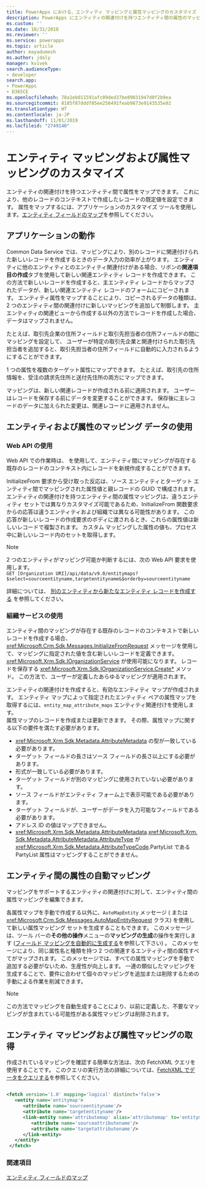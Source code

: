 ```yaml
---
title: PowerApps における、エンティティ マッピングと属性マッピングのカスタマイズ (Common Data Service) | Microsoft Docs
description: PowerApps にエンティティの関連付けを持つエンティティ間の属性のマッピングについて学習します。 これにより、他のレコードのコンテキストで作成したレコードの既定値を設定できます。
ms.custom: ''
ms.date: 10/31/2018
ms.reviewer: ''
ms.service: powerapps
ms.topic: article
author: mayadumesh
ms.author: jdaly
manager: kvivek
search.audienceType:
- developer
search.app:
- PowerApps
- D365CE
ms.openlocfilehash: 78a1eb011591afc09ded37be89031947d0f2b9ea
ms.sourcegitcommit: 8185f87dddf05ee256491feab9873e9143535e02
ms.translationtype: HT
ms.contentlocale: ja-JP
ms.lasthandoff: 11/01/2019
ms.locfileid: "2749140"
---
```

# <a name="customize-entity-and-attribute-mappings"></a>エンティティ マッピングおよび属性マッピングのカスタマイズ

エンティティの関連付けを持つエンティティ間で属性をマップできます。 これにより、他のレコードのコンテキストで作成したレコードの既定値を設定できます。 属性をマップするには、アプリケーションのカスタマイズ ツールを使用します。[エンティティ フィールドのマップ](../../maker/common-data-service/map-entity-fields.md)を参照してください。

<a name="bkmk_BehaviorintheApplication"></a>

## <a name="behavior-in-the-application"></a>アプリケーションの動作

 Common Data Service では、マッピングにより、別のレコードに関連付けられた新しいレコードを作成するときのデータ入力の効率が上がります。 エンティティに他のエンティティとのエンティティ関連付けがある場合、リボンの**関連項目の作成**タブを使用して新しい関連エンティティ レコードを作成できます。 この方法で新しいレコードを作成すると、主エンティティ レコードからマップされたデータが、新しい関連エンティティ レコードのフォームにコピーされます。 エンティティ属性をマップすることにより、コピーされるデータの種類は、2 つのエンティティ間の関連付けに新しいマッピングを追加して制御します。 主エンティティの関連ビューから作成する以外の方法でレコードを作成した場合、データはマップされません。  

 たとえば、取引先企業の住所フィールドと取引先担当者の住所フィールドの間にマッピングを設定して、 ユーザーが特定の取引先企業と関連付けられた取引先担当者を追加すると、取引先担当者の住所フィールドに自動的に入力されるようにすることができます。  

 1 つの属性を複数のターゲット属性にマップできます。 たとえば、取引先の住所情報を、受注の請求先住所と送付先住所の両方にマップできます。  

 マッピングは、新しい関連レコードが作成される前に適用されます。 ユーザーはレコードを保存する前にデータを変更することができます。 保存後に主レコードのデータに加えられた変更は、関連レコードに適用されません。  

<a name="bkmk_UsingEntityandAttributeMappingData"></a>

## <a name="using-entity-and-attribute-mapping-data"></a>エンティティおよび属性のマッピング データの使用

### <a name="using-web-api"></a>Web API の使用

Web API での作業時は、<xref href="Microsoft.Dynamics.CRM.InitializeFrom?text=InitializeFrom Function" /> を使用して、エンティティ間にマッピングが存在する既存のレコードのコンテキスト内にレコードを新規作成することができます。 

InitializeFrom 要求から受け取った反応は、ソース エンティティとターゲット エンティティ間でマッピングされた属性値と親レコードの GUID で構成されます。 エンティティの関連付けを持つエンティティ間の属性マッピングは、違うエンティティ セットでは異なりカスタマイズ可能であるため、InitializeFrom 関数要求からの応答は違うエンティティおよび組織では異なる可能性があります。 この応答が新しいレコードの作成要求のボディに渡されるとき、これらの属性値は新しいレコードで複製されます。 カスタム マッピングした属性の値も、プロセス中に新しいレコード内のセットを取得します。

> [!NOTE] 
> 2 つのエンティティがマッピング可能か判断するには、次の Web API 要求を使用します。<br/>`GET [Organization URI]/api/data/v9.0/entitymaps?$select=sourceentityname,targetentityname&$orderby=sourceentityname`

詳細については、 [別のエンティティから新たなエンティティ レコードを作成する](webapi/create-entity-web-api.md#create-a-new-entity-record-from-another-entity) を参照してください。

### <a name="using-organization-service"></a>組織サービスの使用

 エンティティ間のマッピングが存在する既存のレコードのコンテキストで新しいレコードを作成する場合、<xref:Microsoft.Crm.Sdk.Messages.InitializeFromRequest> メッセージを使用して、マッピングに指定された値を含む新しいレコードを定義できます。 <xref:Microsoft.Xrm.Sdk.IOrganizationService> が使用可能になります。
 レコードを保存する <xref:Microsoft.Xrm.Sdk.IOrganizationService.Create*> メソッド。 この方法で、ユーザーが定義したあらゆるマッピングが適用されます。  

 エンティティの関連付けを作成すると、有効なエンティティ マップが作成されます。 エンティティ マップによって指定されたエンティティ ペアの属性マップを取得するには、`entity_map_attribute_maps` エンティティ関連付けを使用します。  
 属性マップのレコードを作成または更新できます。 その際、属性マップに関する以下の要件を満たす必要があります。  
- <xref:Microsoft.Xrm.Sdk.Metadata.AttributeMetadata> の型が一致している必要があります。
- ターゲット フィールドの長さはソース フィールドの長さ以上にする必要があります。
- 形式が一致している必要があります。
- ターゲット フィールドが別のマッピングに使用されていない必要があります。
- ソース フィールドがエンティティ フォーム上で表示可能である必要があります。
- ターゲット フィールドが、ユーザーがデータを入力可能なフィールドである必要があります。
- アドレス ID の値はマップできません。
- <xref:Microsoft.Xrm.Sdk.Metadata.AttributeMetadata>.<xref:Microsoft.Xrm.Sdk.Metadata.AttributeMetadata.AttributeType> が <xref:Microsoft.Xrm.Sdk.Metadata.AttributeTypeCode>.PartyList である PartyList 属性はマッピングすることができません。

<a name="bkmk_Automapping"></a>

## <a name="auto-mapping-attributes-between-entities"></a>エンティティ間の属性の自動マッピング

 マッピングをサポートするエンティティの関連付けに対して、エンティティ間の属性マッピングを編集できます。 

 各属性マップを手動で作成する以外に、`AutoMapEntity` メッセージ (<xref href="Microsoft.Dynamics.CRM.AutoMapEntity?text=AutoMapEntity Action" /> または <xref:Microsoft.Crm.Sdk.Messages.AutoMapEntityRequest> クラス) を使用して新しい属性マッピング セットを生成することもできます。 このメッセージは、ツール バーの**その他の操作**メニューの**マッピングの生成**の操作を実行します ([フィールド マッピングを自動的に生成する](../../maker/common-data-service/map-entity-fields.md#automatically-generate-field-mappings)を参照して下さい) 。 このメッセージにより、同じ属性名と種類を持つ 2 つの関連するエンティティ間の属性すべてがマップされます。 このメッセージでは、すべての属性マッピングを手動で追加する必要がないため、生産性が向上します。 一連の類似したマッピングを生成することで、要件に合わせて個々のマッピングを追加または削除するための手動による作業を削減できます。 

> [!NOTE]
> この方法でマッピングを自動生成することにより、以前に定義した、不要なマッピングが含まれている可能性がある属性マッピングは削除されます。  

<a name="BKMK_mapping"></a>

## <a name="retrieve-the-entity-and-attribute-mappings"></a>エンティティ マッピングおよび属性マッピングの取得

 作成されているマッピングを確認する簡単な方法は、次の FetchXML クエリを使用することです。 このクエリの実行方法の詳細については、[FetchXML でデータをクエリする](use-fetchxml-construct-query.md)を参照してください。

```xml

<fetch version='1.0' mapping='logical' distinct='false'>
   <entity name='entitymap'>
      <attribute name='sourceentityname'/>
      <attribute name='targetentityname'/>
      <link-entity name='attributemap' alias='attributemap' to='entitymapid' from='entitymapid' link-type='inner'>
         <attribute name='sourceattributename'/>
         <attribute name='targetattributename'/>
      </link-entity>
   </entity>
 </fetch>
```

### <a name="see-also"></a>関連項目

 [エンティティ フィールドのマップ](../../maker/common-data-service/map-entity-fields.md)